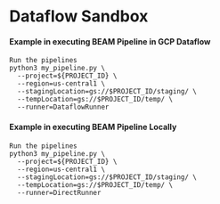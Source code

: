 # Dataflow Sandbox

#### Example in executing BEAM Pipeline in GCP Dataflow
```shell
Run the pipelines
python3 my_pipeline.py \
  --project=${PROJECT_ID} \
  --region=us-central1 \
  --stagingLocation=gs://$PROJECT_ID/staging/ \
  --tempLocation=gs://$PROJECT_ID/temp/ \
  --runner=DataflowRunner
```

#### Example in executing BEAM Pipeline Locally
```shell
Run the pipelines
python3 my_pipeline.py \
  --project=${PROJECT_ID} \
  --region=us-central1 \
  --stagingLocation=gs://$PROJECT_ID/staging/ \
  --tempLocation=gs://$PROJECT_ID/temp/ \
  --runner=DirectRunner
```